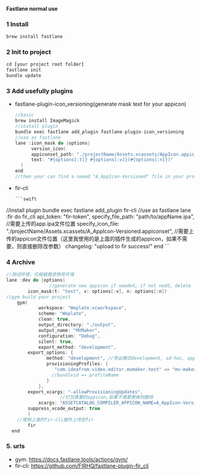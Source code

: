 **Fastlane normal use**

### 1  Install

```ruby
brew install fastlane
```



### 2  Init to project

```ruby
cd [your project root folder]
fastlane init
bundle update
```



### 3  Add usefully plugins

* fastlane-plugin-icon_versioning(generate mask text for your appicon)

  ```swift
  //basic 
  brew install ImageMagick
  //install plugin
  bundle exec fastlane add_plugin fastlane-plugin-icon_versioning
  //use as fastlane
  lane :icon_mask do |options|
        version_icon(
      	appiconset_path: "./projectName/Assets.xcassets/AppIcon.appiconset",
      	text: "#{options[:t]} #{options[:v]}(#{options[:n]})"
    )
  end
  //then your can find a named "A_AppIcon-Versioned" file in your project
  ```

* fir-cli

      ```swift
//install plugin
bundle exec fastlane add_plugin fir-cli
//use as fastlane
lane :fir do
       fir_cli api_token: "fir-token", 
               specify_file_path: "path/to/appName.ipa", //需要上传的app.ipa文件位置
           specify_icon_file: "./projectName/Assets.xcassets/A_AppIcon-Versioned.appiconset", //需要上传的appicon文件位置（这里我使用的是上面的插件生成的appicon，如果不需要，则直接删除改参数）
           changelog: "upload to fir success!"
end
      ```

### 4  Archive

```swift
//测试环境，可根据需求修改环境
lane :dev do |options|
				//generate new appicon if needed, if not nedd, delete
        icon_mask(t: "test", v: options[:v], n: options[:n])
//gym build your project
	gym(
            workspace: "Weplate.xcworkspace",
            scheme: "Weplate",
            clean: true,
            output_directory: "./output",
            output_name: "MVMaker",
            configuration: "Debug",
            silent: true,
            export_method: "development",
 	    export_options: {
               method: "development", //导出模式development, ad-hoc, app-store
               provisioningProfiles: { 
                  "com.ideafrom.video.editor.mvmaker.test" => "mv-maker_dev"
                 //bundleid => profileName
               }
            },
	    export_xcargs: "-allowProvisioningUpdates",
    				//打包需要的appicon,如果不需要更换则删除
            xcargs: "ASSETCATALOG_COMPILER_APPICON_NAME=A_AppIcon-Versioned",
	    suppress_xcode_output: true
        )
	//使用上面的fir-cli插件上传到fir
        fir
  end
```



### 5. urls

* gym:  https://docs.fastlane.tools/actions/gym/
* fir-cli: https://github.com/FIRHQ/fastlane-plugin-fir_cli